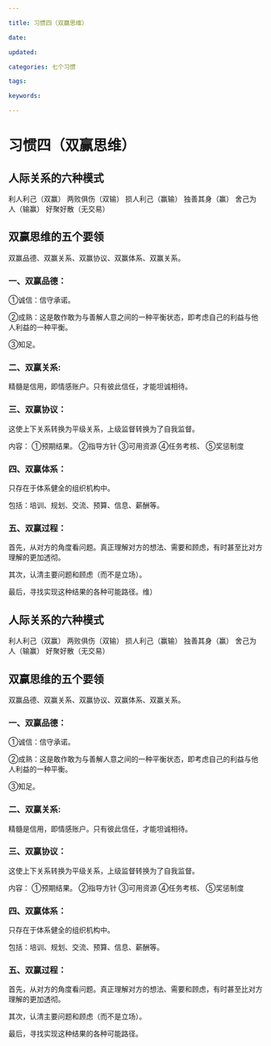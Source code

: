 ```yaml
---

title: 习惯四（双赢思维）

date: 

updated: 

categories: 七个习惯

tags: 

keywords: 

---
```

# 习惯四（双赢思维）

## 人际关系的六种模式

利人利己（双赢）  两败俱伤（双输）
损人利己（赢输）  独善其身（赢）
舍己为人（输赢）  好聚好散（无交易）

## 双赢思维的五个要领

双赢品德、双赢关系、双赢协议、双赢体系、双赢关系。

### 一、双赢品德：

①诚信：信守承诺。

②成熟：这是敢作敢为与善解人意之间的一种平衡状态，即考虑自己的利益与他人利益的一种平衡。

③知足。

### 二、双赢关系:

精髓是信用，即情感账户。只有彼此信任，才能坦诚相待。

### 三、双赢协议：

这使上下关系转换为平级关系，上级监督转换为了自我监督。

内容：
①预期结果。
②指导方针
③可用资源
④任务考核、
⑤奖惩制度

### 四、双赢体系：

只存在于体系健全的组织机构中。

包括：培训、规划、交流、预算、信息、薪酬等。

### 五、双赢过程：

首先，从对方的角度看问题。真正理解对方的想法、需要和顾虑，有时甚至比对方理解的更加透彻。

其次，认清主要问题和顾虑（而不是立场）。

最后，寻找实现这种结果的各种可能路径。维）

## 人际关系的六种模式

利人利己（双赢）  两败俱伤（双输）
损人利己（赢输）  独善其身（赢）
舍己为人（输赢）  好聚好散（无交易）

## 双赢思维的五个要领

双赢品德、双赢关系、双赢协议、双赢体系、双赢关系。

### 一、双赢品德：

①诚信：信守承诺。

②成熟：这是敢作敢为与善解人意之间的一种平衡状态，即考虑自己的利益与他人利益的一种平衡。

③知足。

### 二、双赢关系:

精髓是信用，即情感账户。只有彼此信任，才能坦诚相待。

### 三、双赢协议：

这使上下关系转换为平级关系，上级监督转换为了自我监督。

内容：
①预期结果。
②指导方针
③可用资源
④任务考核、
⑤奖惩制度

### 四、双赢体系：

只存在于体系健全的组织机构中。

包括：培训、规划、交流、预算、信息、薪酬等。

### 五、双赢过程：

首先，从对方的角度看问题。真正理解对方的想法、需要和顾虑，有时甚至比对方理解的更加透彻。

其次，认清主要问题和顾虑（而不是立场）。

最后，寻找实现这种结果的各种可能路径。
